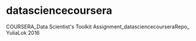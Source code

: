 # datasciencecoursera
COURSERA_Data Scientist's Toolkit Assignment_datasciencecourseraRepo_ YuliaLok 2016
